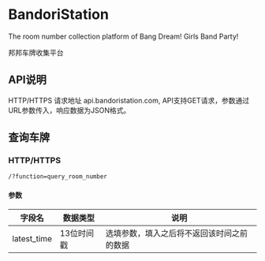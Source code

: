 # BandoriStation

The room number collection platform of Bang Dream! Girls Band Party!

邦邦车牌收集平台

## API说明

HTTP/HTTPS 请求地址 api.bandoristation.com, API支持GET请求，参数通过URL参数传入，响应数据为JSON格式。

## 查询车牌

### HTTP/HTTPS

```
/?function=query_room_number
```

#### 参数

| 字段名 | 数据类型 | 说明 |
| ---- | --- | ------- |
| latest_time | 13位时间戳 | 选填参数，填入之后将不返回该时间之前的数据 |
